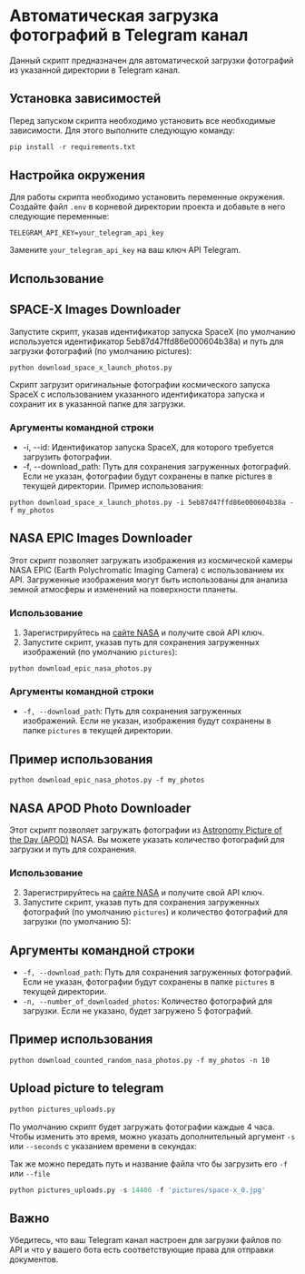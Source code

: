 # Автоматическая загрузка фотографий в Telegram канал

Данный скрипт предназначен для автоматической загрузки фотографий из указанной директории в Telegram канал.

## Установка зависимостей

Перед запуском скрипта необходимо установить все необходимые зависимости. Для этого выполните следующую команду:

```python
pip install -r requirements.txt
```

## Настройка окружения

Для работы скрипта необходимо установить переменные окружения. Создайте файл `.env` в корневой директории проекта и добавьте в него следующие переменные:

`TELEGRAM_API_KEY=your_telegram_api_key`

Замените `your_telegram_api_key` на ваш ключ API Telegram.

## Использование

## SPACE-X Images Downloader

Запустите скрипт, указав идентификатор запуска SpaceX (по умолчанию используется идентификатор 5eb87d47ffd86e000604b38a) и путь для загрузки фотографий (по умолчанию pictures):

```
python download_space_x_launch_photos.py
```

Скрипт загрузит оригинальные фотографии космического запуска SpaceX с использованием указанного идентификатора запуска и сохранит их в указанной папке для загрузки.

### Аргументы командной строки

- -i, --id: Идентификатор запуска SpaceX, для которого требуется загрузить фотографии.
- -f, --download_path: Путь для сохранения загруженных фотографий. Если не указан, фотографии будут сохранены в папке pictures в текущей директории.
Пример использования:

```
python download_space_x_launch_photos.py -i 5eb87d47ffd86e000604b38a -f my_photos
```

## NASA EPIC Images Downloader

Этот скрипт позволяет загружать изображения из космической камеры NASA EPIC (Earth Polychromatic Imaging Camera) с использованием их API. Загруженные изображения могут быть использованы для анализа земной атмосферы и изменений на поверхности планеты.

### Использование

1. Зарегистрируйтесь на [сайте NASA](https://api.nasa.gov/) и получите свой API ключ.
2. Запустите скрипт, указав путь для сохранения загруженных изображений (по умолчанию `pictures`):

```
python download_epic_nasa_photos.py
```

### Аргументы командной строки

- `-f, --download_path`: Путь для сохранения загруженных изображений. Если не указан, изображения будут сохранены в папке `pictures` в текущей директории.

## Пример использования

```
python download_epic_nasa_photos.py -f my_photos
```

## NASA APOD Photo Downloader

Этот скрипт позволяет загружать фотографии из [Astronomy Picture of the Day (APOD)](https://apod.nasa.gov/apod/astropix.html) NASA. Вы можете указать количество фотографий для загрузки и путь для сохранения.

### Использование

2. Зарегистрируйтесь на [сайте NASA](https://api.nasa.gov/) и получите свой API ключ.
3. Запустите скрипт, указав путь для сохранения загруженных фотографий (по умолчанию `pictures`) и количество фотографий для загрузки (по умолчанию 5):

## Аргументы командной строки

- `-f, --download_path`: Путь для сохранения загруженных фотографий. Если не указан, фотографии будут сохранены в папке `pictures` в текущей директории.
- `-n, --number_of_downloaded_photos`: Количество фотографий для загрузки. Если не указано, будет загружено 5 фотографий.

## Пример использования

```
python download_counted_random_nasa_photos.py -f my_photos -n 10
```

## Upload picture to telegram

```python
python pictures_uploads.py
```

По умолчанию скрипт будет загружать фотографии каждые 4 часа. Чтобы изменить это время, можно указать дополнительный аргумент `-s` или `--seconds` с указанием времени в секундах:

Так же можно передать путь и название файла что бы загрузить его `-f` или `--file`

```python
python pictures_uploads.py -s 14400 -f 'pictures/space-x_0.jpg'
```

## Важно

Убедитесь, что ваш Telegram канал настроен для загрузки файлов по API и что у вашего бота есть соответствующие права для отправки документов.